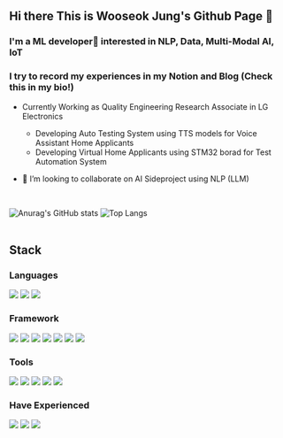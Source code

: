 ## Hi there This is Wooseok Jung's Github Page 👋
### I'm a ML developer🌱 interested in NLP, Data, Multi-Modal AI, IoT

### I try to record my experiences in my Notion and Blog (Check this in my bio!)

- Currently Working as Quality Engineering Research Associate in LG Electronics
  - Developing Auto Testing System using TTS models for Voice Assistant Home Applicants
  - Developing Virtual Home Applicants using STM32 borad for Test Automation System

- 👯 I’m looking to collaborate on AI Sideproject using NLP (LLM)

  
<br>

![Anurag's GitHub stats](https://github-readme-stats.vercel.app/api?username=wooseok-AI&show_icons=true&theme=tokyonight)
![Top Langs](https://github-readme-stats.vercel.app/api/top-langs/?username=wooseok-AI&layout=compact&theme=tokyonight)
<br>
<br>

## Stack

### Languages
<img src="https://img.shields.io/badge/python-3776AB?style=for-the-badge&logo=python&logoColor=ffffff">  <img src="https://img.shields.io/badge/java-ffffff?style=for-the-badge&logo=java&logoColor=3776AB"> <img src="https://img.shields.io/badge/MySQL-4479A1?style=for-the-badge&logo=MySQL&logoColor=ffffff">

### Framework
<img src = "https://img.shields.io/badge/PyTorch-%23EE4C2C.svg?style=for-the-badge&logo=PyTorch&logoColor=white"> <img src = "https://img.shields.io/badge/Keras-%23D00000.svg?style=for-the-badge&logo=Keras&logoColor=white"> <img src = "https://img.shields.io/badge/Matplotlib-%23ffffff.svg?style=for-the-badge&logo=Matplotlib&logoColor=black"> <img src = "https://img.shields.io/badge/pandas-%23150458.svg?style=for-the-badge&logo=pandas&logoColor=white">
<img src = "https://img.shields.io/badge/scikit--learn-%23F7931E.svg?style=for-the-badge&logo=scikit-learn&logoColor=white"> <img src = "https://img.shields.io/badge/TensorFlow-%23FF6F00.svg?style=for-the-badge&logo=TensorFlow&logoColor=white">
<img src="https://img.shields.io/badge/django-092E20?style=for-the-badge&logo=django&logoColor=ffffff"> 

### Tools
<img src="https://img.shields.io/badge/docker-2496ED?style=for-the-badge&logo=docker&logoColor=ffffff">  <img src="https://img.shields.io/badge/Amazon AWS-232F3E?style=for-the-badge&logo=Amazon AWS&logoColor=ffffff">  <img src="https://img.shields.io/badge/Git-F04032?style=for-the-badge&logo=Git&logoColor=ffffff">  <img src="https://img.shields.io/badge/Github-181717?style=for-the-badge&logo=Github&logoColor=ffffff">  <img src="https://img.shields.io/badge/Github Actions-2088ff?style=for-the-badge&logo=Github Actions&logoColor=ffffff">

### Have Experienced
<img src="https://img.shields.io/badge/tableau-E97627?style=for-the-badge&logo=tableau&logoColor=ffffff">  <img src="https://img.shields.io/badge/apache airflow-017CEE?style=for-the-badge&logo=apache airflow&logoColor=ffffff"> <img src="https://img.shields.io/badge/Spring Boot-6DB33F?style=for-the-badge&logo=Spring Boot&logoColor=ffffff">


<!--
**Dev-Ian-Lee/Dev-Ian-Lee** is a ✨ _special_ ✨ repository because its `README.md` (this file) appears on your GitHub profile.

Here are some ideas to get you started:

- 🔭 I’m currently working on ...
- 🌱 I’m currently learning ...
- 👯 I’m looking to collaborate on ...
- 🤔 I’m looking for help with ...
- 💬 Ask me about ...
- 📫 How to reach me: ...
- 😄 Pronouns: ...
- ⚡ Fun fact: ...
-->
